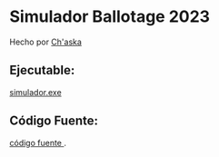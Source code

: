# Simulador Ballotage 2023
Hecho por <a href="cajadeideas.ar">Ch'aska</a>

## Ejecutable:
<a href="https://github.com/Hernanatn/simulador-ballotage-2023/blob/main/dist/simulador.exe">simulador.exe</a>

## Código Fuente:
<a href="https://github.com/Hernanatn/simulador-ballotage-2023/tree/main/fuente"> código fuente </a>.